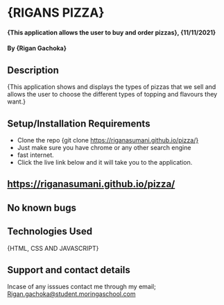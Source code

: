 # {RIGANS PIZZA}
#### {This application allows the user to buy and order pizzas}, {11/11/2021}
#### By **{Rigan Gachoka}**
## Description
{This application shows and displays the types of pizzas that we sell and allows the user to choose the different types of topping and flavours they want.}
## Setup/Installation Requirements
* Clone the repo {git clone  https://riganasumani.github.io/pizza/}
* Just make sure you have chrome or any other search engine 
* fast internet. 
* Click the live link below and it will take you to the application.

## https://riganasumani.github.io/pizza/  
## No known bugs
## Technologies Used
{HTML, CSS AND JAVASCRIPT}
## Support and contact details
Incase of any isssues contact me through my email; Rigan.gachoka@student.moringaschool.com